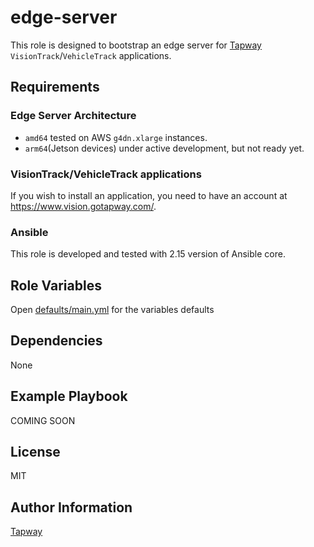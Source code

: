 edge-server
=========

This role is designed to bootstrap an edge server for [Tapway](https://gotapway.com/solutions) `VisionTrack`/`VehicleTrack` applications.

Requirements
------------

### Edge Server Architecture

- `amd64` tested on AWS `g4dn.xlarge` instances.
- `arm64`(Jetson devices) under active development, but not ready yet.

### VisionTrack/VehicleTrack applications

If you wish to install an application, you need to have an account at https://www.vision.gotapway.com/.

### Ansible

This role is developed and tested with 2.15 version of Ansible core.

Role Variables
--------------

Open [defaults/main.yml](defaults/main.yml) for the variables defaults

Dependencies
------------

None

Example Playbook
----------------

COMING SOON

License
-------

MIT

Author Information
------------------

[Tapway](https://gotapway.com/solutions)
